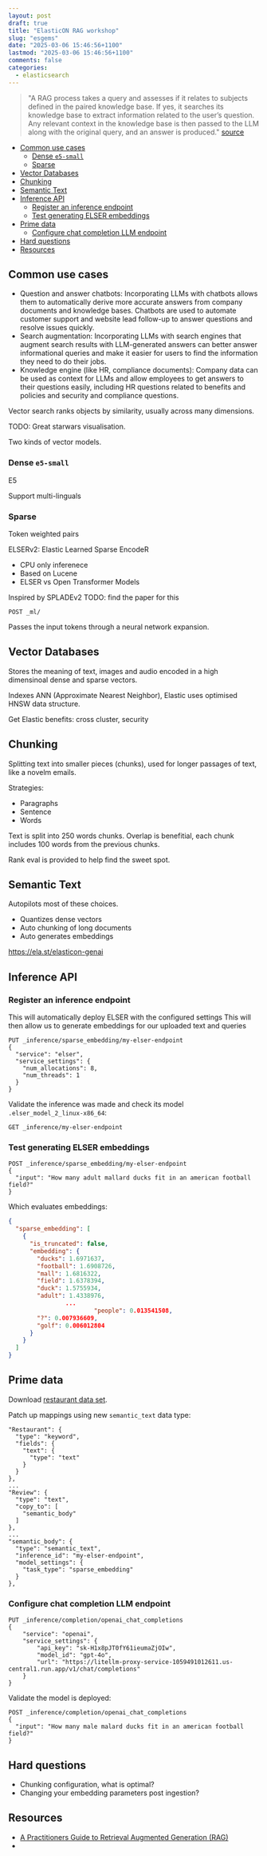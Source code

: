 ```yaml
---
layout: post
draft: true
title: "ElasticON RAG workshop"
slug: "esgems"
date: "2025-03-06 15:46:56+1100"
lastmod: "2025-03-06 15:46:56+1100"
comments: false
categories:
  - elasticsearch
---
```


> "A RAG process takes a query and assesses if it relates to subjects defined in the paired knowledge base. If yes, it searches its knowledge base to extract information related to the user’s question. Any relevant context in the knowledge base is then passed to the LLM along with the original query, and an answer is produced." [source](https://kimfalk.org/2023/10/25/what-is-retrieval-augmented-generation-rag/)


- [Common use cases](#common-use-cases)
  - [Dense `e5-small`](#dense-e5-small)
  - [Sparse](#sparse)
- [Vector Databases](#vector-databases)
- [Chunking](#chunking)
- [Semantic Text](#semantic-text)
- [Inference API](#inference-api)
  - [Register an inference endpoint](#register-an-inference-endpoint)
  - [Test generating ELSER embeddings](#test-generating-elser-embeddings)
- [Prime data](#prime-data)
  - [Configure chat completion LLM endpoint](#configure-chat-completion-llm-endpoint)
- [Hard questions](#hard-questions)
- [Resources](#resources)



## Common use cases

- Question and answer chatbots: Incorporating LLMs with chatbots allows them to automatically derive more accurate answers from company documents and knowledge bases. Chatbots are used to automate customer support and website lead follow-up to answer questions and resolve issues quickly.
- Search augmentation: Incorporating LLMs with search engines that augment search results with LLM-generated answers can better answer informational queries and make it easier for users to find the information they need to do their jobs.
- Knowledge engine (like HR, compliance documents): Company data can be used as context for LLMs and allow employees to get answers to their questions easily, including HR questions related to benefits and policies and security and compliance questions.


Vector search ranks objects by similarity, usually across many dimensions.

TODO: Great starwars visualisation.

Two kinds of vector models.

### Dense `e5-small`

E5

Support multi-linguals

### Sparse

Token weighted pairs

ELSERv2: Elastic Learned Sparse EncodeR

- CPU only inferenece
- Based on Lucene
- ELSER vs Open Transformer Models

Inspired by SPLADEv2 TODO: find the paper for this

```
POST _ml/
```

Passes the input tokens through a neural network expansion.

## Vector Databases

Stores the meaning of text, images and audio encoded in a high dimensinoal dense and sparse vectors.

Indexes ANN (Approximate Nearest Neighbor), Elastic uses optimised HNSW data structure.

Get Elastic benefits: cross cluster, security

## Chunking

Splitting text into smaller pieces (chunks), used for longer passages of text, like a novelm emails.

Strategies:

- Paragraphs
- Sentence
- Words

Text is split into 250 words chunks. Overlap is benefitial, each chunk includes 100 words from the previous chunks.

Rank eval is provided to help find the sweet spot.

## Semantic Text

Autopilots most of these choices.

- Quantizes dense vectors
- Auto chunking of long documents
- Auto generates embeddings

https://ela.st/elasticon-genai

## Inference API

### Register an inference endpoint

This will automatically deploy ELSER with the configured settings
This will then allow us to generate embeddings for our uploaded text and queries

```
PUT _inference/sparse_embedding/my-elser-endpoint
{
  "service": "elser",
  "service_settings": {
    "num_allocations": 8,
    "num_threads": 1
  }
}
```

Validate the inference was made and check its model `.elser_model_2_linux-x86_64`:

```
GET _inference/my-elser-endpoint
```

### Test generating ELSER embeddings

```
POST _inference/sparse_embedding/my-elser-endpoint
{
  "input": "How many adult mallard ducks fit in an american football field?"
}
```

Which evaluates embeddings:

```json
{
  "sparse_embedding": [
    {
      "is_truncated": false,
      "embedding": {
        "ducks": 1.6971637,
        "football": 1.6908726,
        "mall": 1.6816322,
        "field": 1.6378394,
        "duck": 1.5755934,
        "adult": 1.4338976,
				...
				        "people": 0.013541508,
        "?": 0.007936609,
        "golf": 0.006012804
      }
    }
  ]
}
```

## Prime data

Download [restaurant data set](https://github.com/elastic/instruqt-workshops-take-away-assets/blob/main/search/genai-101/kaggle_datasets_restaurant-reviews.csv).

Patch up mappings using new `semantic_text` data type:

```
"Restaurant": {
  "type": "keyword",
  "fields": {
    "text": {
      "type": "text"
    }
  }
},
...
"Review": {
  "type": "text",
  "copy_to": [
    "semantic_body"
  ]
},
...
"semantic_body": {
  "type": "semantic_text",
  "inference_id": "my-elser-endpoint",
  "model_settings": {
    "task_type": "sparse_embedding"
  }
},
```

### Configure chat completion LLM endpoint

```
PUT _inference/completion/openai_chat_completions
{
    "service": "openai",
    "service_settings": {
        "api_key": "sk-H1x8pJT0fY61ieumaZjOIw",
        "model_id": "gpt-4o",
        "url": "https://litellm-proxy-service-1059491012611.us-central1.run.app/v1/chat/completions"
    }
}
```

Validate the model is deployed:

```
POST _inference/completion/openai_chat_completions
{
  "input": "How many male malard ducks fit in an american football field?"
}
```

## Hard questions

- Chunking configuration, what is optimal?
- Changing your embedding parameters post ingestion?

## Resources

- [A Practitioners Guide to Retrieval Augmented Generation (RAG)](https://cameronrwolfe.substack.com/p/a-practitioners-guide-to-retrieval)
-
